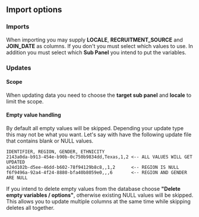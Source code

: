 ## Import options

### Imports
When importing you may supply **LOCALE**, **RECRUITMENT_SOURCE** and **JOIN_DATE** as columns. If you don't you must select which values to use. In addition you must select which **Sub Panel** you intend to put the variables.

### Updates

#### Scope

When updating data you need to choose the **target sub panel** and **locale** to limit the scope.

#### Empty value handling

By default all empty values will be skipped. Depending your update type this may not be what you want. Let's say with have the following update file that contains blank or NULL values.

```
IDENTIFIER, REGION, GENDER, ETHNICITY
2143a0da-b913-454e-b90b-0c750b9834dd,Texas,1,2 <-- ALL VALUES WILL GET UPDATED
a24d102b-d5ee-46dd-b602-78f94129b8c8,,1,2      <-- REGION IS NULL
f6f9496a-92a4-4f24-8880-bfa40b8059e0,,,6       <-- REGION AND GENDER ARE NULL
```

If you intend to delete empty values from the database choose **"Delete empty variables / options"**, otherwise existing NULL values will be skipped. This allows you to update multiple columns at the same time while skipping deletes all together.


